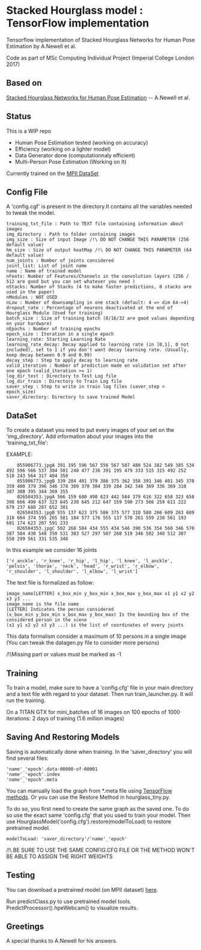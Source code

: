 # Stacked Hourglass model : TensorFlow implementation
Tensorflow implementation of Stacked Hourglass Networks for Human Pose Estimation by A.Newell et al.

Code as part of MSc Computing Individual Project (Imperial College London 2017)
## Based on
[Stacked Hourglass Networks for Human Pose Estimation](https://arxiv.org/abs/1603.06937) -- A.Newell et al.
## Status
This is a WIP repo
* Human Pose Estimation tested (working on accuracy)
* Efficiency (working on a lighter model)
* Data Generator done (computationnaly efficient)
* Multi-Person Pose Estimation (Working on It) 

Currently trained on the [MPII DataSet](http://human-pose.mpi-inf.mpg.de/)

## Config File
A 'config.cgf' is present in the directory.It contains all the variables needed to tweak the model.
	
	training_txt_file : Path to TEXT file containing information about images
	img_directory : Path to folder containing images
	img_size : Size of input Image /!\ DO NOT CHANGE THIS PARAMETER (256 default value)
	hm_size : Size of output heatMap /!\ DO NOT CHANGE THIS PARAMETER (64 default value)
	num_joints : Number of joints considered
	joint_list: List of joint name
	name : Name of trained model
	nFeats: Number of Features/Channels in the convolution layers (256 / 512 are good but you can set whatever you need )
	nStacks: Number of Stacks (4 to make faster predictions, 8 stacks are used in the paper)
	nModules : NOT USED
	nLow : Number of downsampling in one stack (default: 4 => dim 64->4)
	dropout_rate : Percentage of neurons deactivated at the end of Hourglass Module (Used for training)
	batch_size : Size of training batch (8/16/32 are good values depending on your hardware)
	nEpochs : Number of training epochs
	epoch_size : Iteration in a single epoch
	learning_rate: Starting Learning Rate
	learning_rate_decay: Decay applied to learning rate (in ]0,1], 0 not included), set to 1 if you don't want decay learning rate. (Usually, keep decay between 0.9 and 0.99)
	decay_step : Step to apply decay to learning rate
	valid_iteration : Number of prediction made on validation set after one epoch (valid_iteration >= 1)
	log_dir_test : Directory to Test Log file
	log_dir_train : Directory to Train Log file
	saver_step : Step to write in train log files (saver_step < epoch_size)
	saver_directory: Directory to save trained Model
## DataSet
To create a dataset you need to put every images of your set on the 'img_directory'.
Add information about your images into the 'training_txt_file':

EXAMPLE:

		055906773.jpgA 391 195 596 567 556 567 507 480 524 382 549 385 534 492 596 566 537 384 501 248 477 236 391 195 479 333 515 315 492 252 510 243 564 317 484 350
		055906773.jpgB 339 284 401 379 386 375 362 358 391 346 401 345 370 359 400 379 396 346 378 309 370 304 339 284 342 346 369 336 369 310 387 308 395 344 369 355
		026504353.jpgA 566 159 680 490 623 442 584 379 616 322 658 323 658 398 666 490 637 323 645 230 645 212 647 159 590 273 566 259 611 222 679 237 680 287 652 301
		026504353.jpgB 555 137 623 375 586 375 577 310 580 266 609 263 609 310 604 374 595 265 581 184 577 176 555 137 570 261 559 238 561 193 601 174 623 207 591 233
		026504353.jpgC 502 268 584 434 555 434 546 390 536 354 560 346 570 387 584 430 548 350 531 303 527 297 507 268 519 346 502 340 512 307 550 299 561 331 535 348
In this example we consider 16 joints

	['r_anckle', 'r_knee', 'r_hip', 'l_hip', 'l_knee', 'l_anckle', 'pelvis', 'thorax', 'neck', 'head', 'r_wrist', 'r_elbow', 'r_shoulder', 'l_shoulder', 'l_elbow', 'l_wrist']
The text file is formalized as follow:

	image_name[LETTER] x_box_min y_box_min x_box_max y_box_max x1 y1 x2 y2 x3 y3 ...
	image_name is the file name
	[LETTER] Indicates the person considered
	(x_box_min y_box_min x_box_max y_box_max) Is the bounding box of the considered person in the scene
	(x1 y1 x2 y2 x3 y3 ...) is the list of coordinates of every joints

This data formalism consider a maximum of 10 persons in a single image (You can tweak the datagen.py file to consider more persons)

/!\Missing part or values must be marked as -1

## Training
To train a model, make sure to have a 'config.cfg' file in your main directory and a text file with regard to your dataset. Then run train_launcher.py. It will run the training.

On a TITAN GTX for mini_batches of 16 images on 100 epochs of 1000 iterations: 2 days of training (1.6 million images)

## Saving And Restoring Models
Saving is automatically done when training. In the 'saver_directory' you will find several files:
	
	'name'_'epoch'.data-00000-of-00001
	'name'_'epoch'.index
	'name'_'epoch'.meta

You can manually load the graph from *.meta file using [TensorFlow methods](http://cv-tricks.com/tensorflow-tutorial/save-restore-tensorflow-models-quick-complete-tutorial/). Or you can use the Restore Method in hourglass_tiny.py.

To do so, you first need to create the same graph as the saved one. To do so use the exact same 'config.cfg' that you used to train your model.	Then use HourglassModel('config.cfg').restore(modelToLoad) to restore pretrained model.
	
	modelToLoad: 'saver_directory'/'name'_'epoch'

/!\ BE SURE TO USE THE SAME CONFIG.CFG FILE OR THE METHOD WON'T BE ABLE TO ASSIGN THE RIGHT WEIGHTS

## Testing
You can download a pretrained model (on MPII dataset) [here](https://drive.google.com/file/d/0B03jF2Gc59lRX0ZjbFJLaWZUSUk/view?usp=sharing).

Run predictClass.py to use pretrained model tools. PredictProcessor().hpeWebcam() to visualize results.

## Greetings
A special thanks to A.Newell for his answers.
